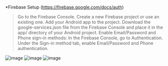 *Firebase Setup (https://firebase.google.com/docs/auth)
>Go to the Firebase Console.
>Create a new Firebase project or use an existing one.
>Add your Android app to the project.
>Download the google-services.json file from the Firebase Console and place it in the app/ directory of your Android project.
>Enable Email/Password and Phone sign-in methods:
>In the Firebase Console, go to Authentication.
>Under the Sign-in method tab, enable Email/Password and Phone authentication.


![image](https://github.com/user-attachments/assets/8696ed09-2ecf-46d3-9209-09441f8c462c)
![image](https://github.com/user-attachments/assets/0e1d0f27-e768-482d-82d1-c3542879dc17)
![image](https://github.com/user-attachments/assets/1ba242b5-92bc-4340-974a-5e66a0d6273c)


